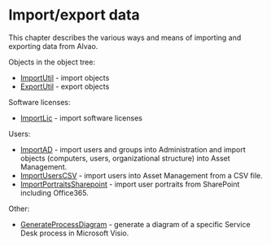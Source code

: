 # Import/export data
     
This chapter describes the various ways and means of importing and exporting data from Alvao.
     
Objects in the object tree:
     
- [ImportUtil](import-export-data/import-util) - import objects
- [ExportUtil](import-export-data/export-util) - export objects

Software licenses:

- [ImportLic](software-management/import-lic) - import software licenses

Users:

- [ImportAD](implementation/users/authentication/ad/import-ad) - import users and groups into Administration and import objects (computers, users, organizational structure) into Asset Management.
- [ImportUsersCSV](implementation/users/authentication/alvao/import-users-csv) - import users into Asset Management from a CSV file.
- [ImportPortraitsSharepoint](../alvao-service-desk/implementation/users/import-port-portraits-sharepoint) - import user portraits from SharePoint including Office365.

Other:

- [GenerateProcessDiagram](../alvao-service-desk/implementation/services/processes/generating-process-diagram) - generate a diagram of a specific Service Desk process in Microsoft Visio.
